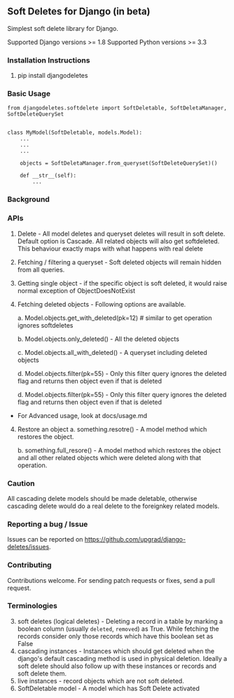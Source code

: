 ## Soft Deletes for Django (in beta)

Simplest soft delete library for Django.


Supported Django versions >= 1.8
Supported Python versions >= 3.3

### Installation Instructions
1. pip install djangodeletes 


### Basic Usage

```
from djangodeletes.softdelete import SoftDeletable, SoftDeletaManager, SoftDeleteQuerySet


class MyModel(SoftDeletable, models.Model):
    ...
    ...
    ...

    objects = SoftDeletaManager.from_queryset(SoftDeleteQuerySet)()

    def __str__(self):
        ...
```

### Background

### APIs

1. Delete - All model deletes and queryset deletes will result in soft delete. Default option is Cascade. All related objects will also get softdeleted. This behaviour exactly maps with what happens with real delete

2. Fetching / filtering a queryset - Soft deleted objects will remain hidden from all queries. 

2. Getting single object - if the specific object is soft deleted, it would raise normal exception of ObjectDoesNotExist

3. Fetching deleted objects - Following options are available. 

    a. Model.objects.get_with_deleted(pk=12)  # similar to get operation ignores softdeletes

    b. Model.objects.only_deleted()  - All the deleted objects

    c. Model.objects.all_with_deleted() - A queryset including deleted objects

    d. Model.objects.filter(pk=55) - Only this filter query ignores the deleted flag and returns then object even if that is deleted

    d. Model.objects.filter(pk=55) - Only this filter query ignores the deleted flag and returns then object even if that is deleted

* For Advanced usage, look at docs/usage.md

4. Restore an object
    a. something.resotre() - A model method which restores the object.

    b. something.full_resore() - A model method which restores the object and all other related objects which were deleted along with that operation.


### Caution
All cascading delete models should be made deletable, otherwise cascading delete would do a real delete to the foreignkey related models.

### Reporting a bug / Issue
Issues can be reported on https://github.com/upgrad/django-deletes/issues.

### Contributing
Contributions welcome. For sending patch requests or fixes, send a pull request.

### Terminologies

3. soft deletes (logical deletes) - Deleting a record in a table by marking a boolean column (usually `deleted`, `removed`) as True. While fetching the records consider only those records which have this boolean set as False
2. cascading instances - Instances which should get deleted when the django's default cascading method is used in physical deletion. Ideally a soft delete should also follow up with these instances or records and soft delete them. 
1. live instances - record objects which are not soft deleted. 
5. SoftDeletable model - A model which has Soft Delete activated
